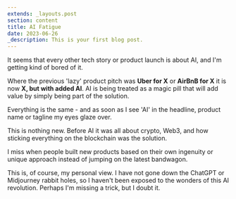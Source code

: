 ```yaml
---
extends: _layouts.post
section: content
title: AI Fatigue
date: 2023-06-26
_description: This is your first blog post.
---
```


It seems that every other tech story or product launch is about AI, and I'm getting kind of bored of it.

Where the previous 'lazy' product pitch was **Uber for X** or **AirBnB for X** it is now **X, but with added AI**. AI is being treated as a magic pill that will add value by simply being part of the solution.

Everything is the same - and as soon as I see 'AI' in the headline, product name or tagline my eyes glaze over.

This is nothing new. Before AI it was all about crypto, Web3, and how sticking everything on the blockchain was the solution.

I miss when people built new products based on their own ingenuity or unique approach instead of jumping on the latest bandwagon.

This is, of course, my personal view. I have not gone down the ChatGPT or Midjourney rabbit holes, so I haven't been exposed to the wonders of this AI revolution. Perhaps I'm missing a trick, but I doubt it.

